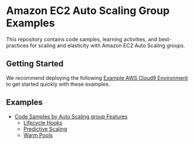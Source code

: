# Amazon EC2 Auto Scaling Group Examples

This repository contains code samples, learning activities, and best-practices for scaling and elasticity with Amazon EC2 Auto Scaling groups.

## Getting Started

We recommend deploying the following [Example AWS Cloud9 Environment](/environment/README.md) to get started quickly with these examples.

## Examples

* [Code Samples by Auto Scaling group Features](/features)
    * [Lifecycle Hooks](/features/lifecycle-hooks)
    * [Predictive Scaling](/features/predictive-scaling)
    * [Warm Pools](/features/warm-pools)
